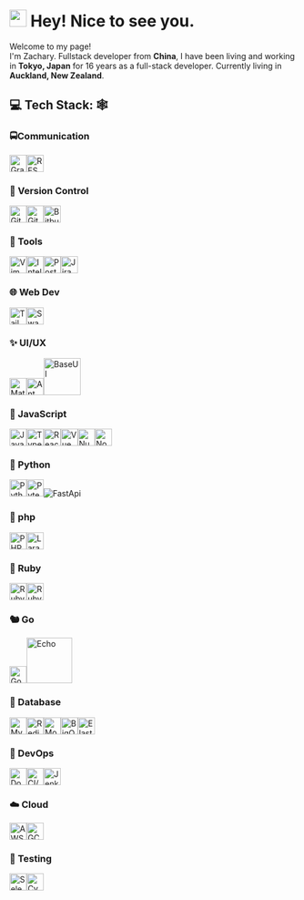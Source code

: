 <h1><img src="https://emojis.slackmojis.com/emojis/images/1531849430/4246/blob-sunglasses.gif?1531849430" width="30"/> Hey! Nice to see you.</h1>
<p>Welcome to my page! </br> I'm Zachary. Fullstack developer from <b>China</b>, I have been living and working in <b>Tokyo, Japan</b> for 16 years as a full-stack developer. Currently living in <b>Auckland, New Zealand</b>. </p>


## 💻 Tech Stack: 🕸️

### 🚍Communication
<img width="30" alt="GraphQL" title="GraphQL" src="https://raw.githubusercontent.com/marwin1991/profile-technology-icons/refs/heads/main/icons/graphql.png"/><img width="30" alt="REST" title="REST" src="https://raw.githubusercontent.com/marwin1991/profile-technology-icons/refs/heads/main/icons/rest.png"/>

### 🧰 Version Control
<img width="30" alt="Git" title="Git" src="https://raw.githubusercontent.com/marwin1991/profile-technology-icons/refs/heads/main/icons/git.png"><img width="30" alt="Github" title="Github" src="https://raw.githubusercontent.com/marwin1991/profile-technology-icons/refs/heads/main/icons/github.png"><img width="30" alt="Bitbucket" title="Bitbucket" src="https://raw.githubusercontent.com/marwin1991/profile-technology-icons/refs/heads/main/icons/bitbucket.png">

### 🔨 Tools
<img width="30" alt="Vim" title="Vim" src="https://raw.githubusercontent.com/marwin1991/profile-technology-icons/refs/heads/main/icons/vim.png"><img width="30" alt="IntelliJ" title="IntelliJ" src="https://raw.githubusercontent.com/marwin1991/profile-technology-icons/refs/heads/main/icons/intellij.png"><img width="30" alt="Postman" title="Postman" src="https://raw.githubusercontent.com/marwin1991/profile-technology-icons/refs/heads/main/icons/postman.png"><img width="30" alt="Jira" title="Jira" src="https://raw.githubusercontent.com/marwin1991/profile-technology-icons/refs/heads/main/icons/jira.png">

### 🌐 Web Dev
<img width="30" alt="Tailwind CSS" title="Tailwind CSS" src="https://raw.githubusercontent.com/marwin1991/profile-technology-icons/refs/heads/main/icons/tailwind_css.png"><img width="30" alt="Swagger" title="Swagger" src="https://raw.githubusercontent.com/marwin1991/profile-technology-icons/refs/heads/main/icons/swagger.png">

### ✨ UI/UX
<img width="30" alt="Material UI" title="Material UI" src="https://raw.githubusercontent.com/marwin1991/profile-technology-icons/refs/heads/main/icons/material_ui.png"><img width="30" alt="Ant Design" title="" src="https://raw.githubusercontent.com/marwin1991/profile-technology-icons/refs/heads/main/icons/ant_design.png"><img width="65" alt="BaseUI" title="BaseUI" src="https://baseweb.design/_next/static/media/base-web.6a623681.svg">

### 📜 JavaScript
<img width="30" alt="JavaScript" title="JavaScript" src="https://raw.githubusercontent.com/marwin1991/profile-technology-icons/refs/heads/main/icons/javascript.png"><img width="30" alt="TypeScript" title="TypeScript" src="https://raw.githubusercontent.com/marwin1991/profile-technology-icons/refs/heads/main/icons/typescript.png"><img width="30" alt="React" title="React" src="https://raw.githubusercontent.com/marwin1991/profile-technology-icons/refs/heads/main/icons/react.png"><img width="30" alt="Vue" title="Vue" src="https://raw.githubusercontent.com/marwin1991/profile-technology-icons/refs/heads/main/icons/vue_js.png"><img width="30" alt="Nuxt.js" title="Nuxt.js" src="https://raw.githubusercontent.com/marwin1991/profile-technology-icons/refs/heads/main/icons/nuxt_js.png"><img width="30" alt="Node.js" title="Node.js" src="https://raw.githubusercontent.com/marwin1991/profile-technology-icons/refs/heads/main/icons/node_js.png">

### 🐍 Python
<img width="30" alt="Python" title="Python" src="https://raw.githubusercontent.com/marwin1991/profile-technology-icons/refs/heads/main/icons/python.png"><img width="30" alt="Pytest" title="Pytest" src="https://raw.githubusercontent.com/marwin1991/profile-technology-icons/refs/heads/main/icons/pytest.png"><img alt="FastApi" title="FastApi" src="https://img.shields.io/badge/FastAPI-005571?style=for-the-badge&logo=fastapi">

### 🐘 php
<img width="30" alt="PHP" title="PHP" src="https://raw.githubusercontent.com/marwin1991/profile-technology-icons/refs/heads/main/icons/php.png"><img width="30" alt="Laravel" title="Laravel" src="https://raw.githubusercontent.com/marwin1991/profile-technology-icons/refs/heads/main/icons/laravel.png">

### 💎 Ruby
<img width="30" alt="Ruby" title="Ruby" src="https://raw.githubusercontent.com/marwin1991/profile-technology-icons/refs/heads/main/icons/ruby.png"><img width="30" alt="Ruby on Rails" title="Ruby on Rails" src="https://raw.githubusercontent.com/marwin1991/profile-technology-icons/refs/heads/main/icons/ruby_on_rails.png">

### 🐿️ Go
<img width="30" alt="Go" title="Go" src="https://raw.githubusercontent.com/marwin1991/profile-technology-icons/refs/heads/main/icons/go.png"><img width="80" alt="Echo" title="Echo" src="https://echo.labstack.com/img/logo-light.svg">

### 💾 Database
<img width="30" alt="MySql" title="MySql" src="https://raw.githubusercontent.com/marwin1991/profile-technology-icons/refs/heads/main/icons/mysql.png"><img width="30" alt="Redis" title="Redis" src="https://raw.githubusercontent.com/marwin1991/profile-technology-icons/refs/heads/main/icons/redis.png"><img width="30" alt="MongoDB" title="MongoDB" src="https://raw.githubusercontent.com/marwin1991/profile-technology-icons/refs/heads/main/icons/mongodb.png"><img width="30" alt="BigQuery" title="BigQuery" src="https://icon-icons.com/icons2/2699/PNG/96/google_bigquery_logo_icon_168150.png"><img width="30" alt="Elasticsearch" title="Elasticsearch" src="https://raw.githubusercontent.com/marwin1991/profile-technology-icons/refs/heads/main/icons/elasticsearch.png">

### 🤿 DevOps
<img width="30" alt="Docker" title="Docker" src="https://raw.githubusercontent.com/marwin1991/profile-technology-icons/refs/heads/main/icons/docker.png"><img width="30" alt="CI/CD" title="CI/CD" src="https://raw.githubusercontent.com/marwin1991/profile-technology-icons/refs/heads/main/icons/ci_cd.png"><img width="30" alt="Jenkins" title="Jenkins" src="https://raw.githubusercontent.com/marwin1991/profile-technology-icons/refs/heads/main/icons/jenkins.png">

### ☁️ Cloud
<img width="30" alt="AWS" title="AWS" src="https://raw.githubusercontent.com/marwin1991/profile-technology-icons/refs/heads/main/icons/aws.png"><img width="30" alt="GCP" title="GCP" src="https://raw.githubusercontent.com/marwin1991/profile-technology-icons/refs/heads/main/icons/gcp.png">

### 🧪 Testing
<img width="30" alt="Selenium" title="Selenium" src="https://raw.githubusercontent.com/marwin1991/profile-technology-icons/refs/heads/main/icons/selenium.png"><img width="30" alt="Cypress" title="Cypress" src="https://raw.githubusercontent.com/marwin1991/profile-technology-icons/refs/heads/main/icons/cypress.png">
